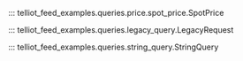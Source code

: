::: telliot_feed_examples.queries.price.spot_price.SpotPrice

::: telliot_feed_examples.queries.legacy_query.LegacyRequest

::: telliot_feed_examples.queries.string_query.StringQuery

